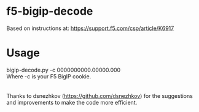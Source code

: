 # f5-bigip-decode
Based on instructions at: https://support.f5.com/csp/article/K6917
<br>
# Usage
bigip-decode.py -c 0000000000.00000.000
<br>
Where -c is your F5 BigIP cookie.
<br>
<br>
<br>
Thanks to dsnezhkov (https://github.com/dsnezhkov) for the suggestions and improvements to make the code more efficient.
